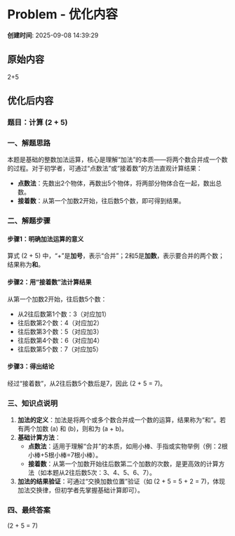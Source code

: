 # Problem - 优化内容

**创建时间**: 2025-09-08 14:39:29

## 原始内容

2+5


## 优化后内容

### 题目：计算 \(2 + 5\)


### **一、解题思路**  
本题是基础的整数加法运算，核心是理解“加法”的本质——将两个数合并成一个数的过程。对于初学者，可通过“点数法”或“接着数”的方法直观计算结果：  
- **点数法**：先数出2个物体，再数出5个物体，将两部分物体合在一起，数出总数。  
- **接着数**：从第一个加数2开始，往后数5个数，即可得到结果。  


### **二、解题步骤**  
#### 步骤1：明确加法运算的意义  
算式 \(2 + 5\) 中，“+”是**加号**，表示“合并”；2和5是**加数**，表示要合并的两个数；结果称为**和**。  


#### 步骤2：用“接着数”法计算结果  
从第一个加数2开始，往后数5个数：  
- 从2往后数第1个数：3（对应加1）  
- 往后数第2个数：4（对应加2）  
- 往后数第3个数：5（对应加3）  
- 往后数第4个数：6（对应加4）  
- 往后数第5个数：7（对应加5）  


#### 步骤3：得出结论  
经过“接着数”，从2往后数5个数后是7，因此 \(2 + 5 = 7\)。  


### **三、知识点说明**  
1. **加法的定义**：加法是将两个或多个数合并成一个数的运算，结果称为“和”。若有两个加数 \(a\) 和 \(b\)，则和为 \(a + b\)。  
2. **基础计算方法**：  
   - **点数法**：适用于理解“合并”的本质，如用小棒、手指或实物举例（例：2根小棒+5根小棒=7根小棒）。  
   - **接着数**：从第一个加数开始往后数第二个加数的次数，是更高效的计算方法（如本题从2往后数5次：3、4、5、6、7）。  
3. **加法的结果验证**：可通过“交换加数位置”验证（如 \(2 + 5 = 5 + 2 = 7\)，体现加法交换律，但初学者先掌握基础计算即可）。  


### **四、最终答案**  
\(2 + 5 = 7\)
